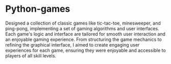 # Python-games
Designed a collection of classic games like tic-tac-toe, minesweeper, and ping-pong, implementing a set of gaming algorithms and user interfaces. Each game's logic and interface are tailored for smooth user interaction and an enjoyable gaming experience. From structuring the game mechanics to refining the graphical interface, I aimed to create engaging user experiences for each game, ensuring they were enjoyable and accessible to players of all skill levels.
